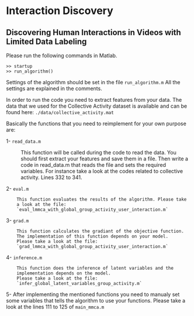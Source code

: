 # Interaction Discovery
## Discovering Human Interactions in Videos with Limited Data Labeling


Please run the following commands in Matlab.
```
>> startup
>> run_algorithm()
```

Settings of the algorithm should be set in the file `run_algorithm.m`
All the settings are explained in the comments.

In order to run the code you need to extract features from your data.
The data that we used for the Collective Activity dataset is available 
and can be found here: `./data/collective_activity.mat`

Basically the functions that you need to reimplement for your own purpose
are:

1- `read_data.m`
<dd>
        This function will be called during the code to read the data. You
        should first extract your features and save them in a file. Then 
        write a code in read_data.m that reads the file and sets the 
        required variables. For instance take a look at the codes related
        to collective activity. Lines 332 to 341.
</dd>

2- `eval.m`

        This function evaluates the results of the algorithm. Please take 
        a look at the file:
        `eval_lmmca_with_global_group_activity_user_interaction.m`

3- `grad.m`

        This function calculates the gradiant of the objective function. 
        The implementation of this function depends on your model.
        Please take a look at the file:
        `grad_lmmca_with_global_group_activity_user_interaction.m`

4- `inference.m`

        This function does the inference of latent variables and the 
        implementation depends on the model.
        Please take a look at the file:
        `infer_global_latent_variables_group_activity.m`

5- After implementing the mentioned functions you need to manualy set some
    variables that tells the algorithm to use your functions.
    Please take a look at the lines 111 to 125 of `main_mmca.m`
